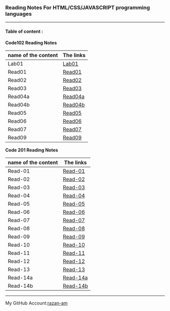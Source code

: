 ### **Reading Notes For HTML/CSS/JAVASCRIPT programming languages**
----------------------------------------------------------

#### **Table of content :**


**Code102 Reading Notes**

| name of the content |                The links      |
| ------------------- |-------------------------------|
|Lab01        |[Lab01](https://razan-am.github.io/reading-notes/Code102/Lab01)|
|Read01       |[Read01](https://razan-am.github.io/reading-notes/Code102/Read:%2001%20-%20Learning%20Markdown)|
|Read02       |[Read02](https://razan-am.github.io/reading-notes/Code102/Read:%2002)|
|Read03       |[Read03](https://razan-am.github.io/reading-notes/Code102/Read:%2003)|
|Read04a      |[Read04a](https://razan-am.github.io/reading-notes/Code102/Read:%2004a)|
|Read04b      |[Read04b](https://razan-am.github.io/reading-notes/Code102/Read:%2004b)|
|Read05       |[Read05](https://razan-am.github.io/reading-notes/Code102/Read:%2005)|
|Read06       |[Read06](https://razan-am.github.io/reading-notes/Code102/Read:%2006)|
|Read07       |[Read07](https://razan-am.github.io/reading-notes/Code102/Read:%2007)|
|Read09       |[Read09](https://razan-am.github.io/reading-notes/Code102/Read:%2009)|


**Code  201 Reading Notes** 

| name of the content |                The links      |
| ------------------- |-------------------------------|     
|Read-01              |[Read-01](https://razan-am.github.io/reading-notes/Code201/class-01)|
|Read-02              |[Read-02](https://razan-am.github.io/reading-notes/Code201/class-02)|
|Read-03              |[Read-03](https://razan-am.github.io/reading-notes/Read-03)|
|Read-04              |[Read-04](https://razan-am.github.io/reading-notes/Read-04)                   |
|Read-05              |[Read-05](https://razan-am.github.io/reading-notes/Read-05)                   |
|Read-06              |[Read-06](https://razan-am.github.io/reading-notes/Read-06)                   |
|Read-07              |[Read-07](https://razan-am.github.io/reading-notes/Read07)                   |
|Read-08              |[Read-08](https://razan-am.github.io/reading-notes/Read08)                   |
|Read-09              |[Read-09](https://razan-am.github.io/reading-notes/Read09)                   |
|Read-10              |[Read-10]()                   |
|Read-11              |[Read-11]()                   |
|Read-12              |[Read-12]()                   |
|Read-13              |[Read-13]()                   |
|Read-14a             |[Read-14a]()                  |
|Read-14b             |[Read-14b]()                  |






------------------------------------------------------------------------------------------------------------------------

My GitHub Account:[razan-am](https://github.com/Razan-am/reading-notes)